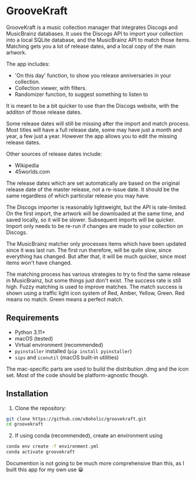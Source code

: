 # GrooveKraft

GrooveKraft is a music collection manager that integrates Discogs and MusicBrainz databases. It uses the Discogs API to
import your collection into a local SQLite database, and the MusicBrainz API to match those items. Matching gets you a lot of release
dates, and a local copy of the main artwork.

The app includes:

- 'On this day' function, to show you release anniversaries in your collection.
- Collection viewer, with filters.
- Randomizer function, to suggest something to listen to

It is meant to be a bit quicker to use than the Discogs website, with the additon of those release dates.

Some release dates will still be missing after the import and match process. Most titles will have a full release date, some
may have just a month and year, a few just a year. However the app allows you to edit the missing release dates.

Other sources of release dates include:

- Wikipedia
- 45worlds.com

The release dates which are set automatically are based on the original release date of the master release, not a re-issue date.
It should be the same regardless of which particular release you may have.

The Discogs importer is reasonably lightweight, but the API is rate-limited. On the first import, the artwork will be downloaded
at the same time, and saved locally, so it will be slower. Subsequent imports will be quicker. Import only needs to be re-run
if changes are made to your collection on Discogs.

The MusicBrainz matcher only processes items which have been updated since it was last run. The first run therefore, will be
quite slow, since everything has changed. But after that, it will be much quicker, since most items won't have changed.

The matching process has various strategies to try to find the same release in MusicBrainz, but some things just don't exist.
The success rate is still high. Fuzzy matching is used to improve matches. The match success is shown using a traffic light
icon system of Red, Amber, Yellow, Green. Red means no match. Green means a perfect match.

## Requirements

- Python 3.11+
- macOS (tested)
- Virtual environment (recommended)
- `pyinstaller` installed (`pip install pyinstaller`)
- `sips` and `iconutil` (macOS built-in utilities)

The mac-specific parts are used to build the distribution .dmg and the icon set. Most of the code should be platform-agnostic though.

## Installation

1. Clone the repository:

```bash
git clone https://github.com/v8oholic/groovekraft.git
cd groovekraft
```

2. If using conda (recommended), create an environment using
```bash
conda env create -f environment.yml
conda activate groovekraft
```

Documention is not going to be much more comprehensive than this, as I built this app for my own use 😀
